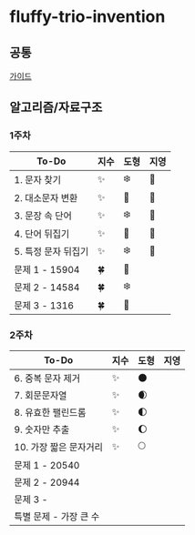 # fluffy-trio-invention

## 공통
[가이드](./GUIDE.md)

## 알고리즘/자료구조

### 1주차
| To-Do | 지수 | 도형 | 지영 |
| ------- | ------- | ------ | ------ | 
|1. 문자 찾기| ✨ | :snowflake: | 📕 |
|2. 대소문자 변환| ✨ | :hibiscus: | 📙 |
|3. 문장 속 단어| ✨ | :snowflake: | 📒 |
|4. 단어 뒤집기| ✨ | :hibiscus: | 📗 |
|5. 특정 문자 뒤집기| ✨ | :snowflake:| 📘 |
|문제 1 - 15904 | 🍀 | :hibiscus: | |
|문제 2 - 14584 | 🍀 | :snowflake: | |
|문제 3 - 1316  | 🍀 | :hibiscus: | |

### 2주차
| To-Do | 지수 | 도형 | 지영 |
| ------- | ------- | ------ | ------ | 
|6. 중복 문자 제거| ✨ | :new_moon: |  |
|7. 회문문자열| ✨ | :waxing_crescent_moon: |  |
|8. 유효한 팰린드롬| ✨ | :first_quarter_moon: |  |
|9. 숫자만 추출| ✨ | :waxing_gibbous_moon: |  |
|10. 가장 짧은 문자거리| ✨ | :full_moon: |  |
|문제 1 - 20540 |  |  |  |
|문제 2 - 20944 |  |  |  |
|문제 3 -  |  |  |  |
|특별 문제 - 가장 큰 수 |  |  |  |